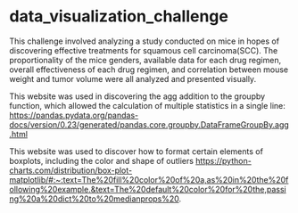 # data_visualization_challenge

This challenge involved analyzing a study conducted on mice in hopes of discovering effective treatments for squamous cell carcinoma(SCC). The proportionality of the mice genders, available data for each drug regimen, overall effectiveness of each drug regimen, and correlation between mouse weight and tumor volume were all analyzed and presented visually.

This website was used in discovering the agg addition to the groupby function, which allowed the calculation of multiple statistics in a single line:
https://pandas.pydata.org/pandas-docs/version/0.23/generated/pandas.core.groupby.DataFrameGroupBy.agg.html

This website was used to discover how to format certain elements of boxplots, including the color and shape of outliers
https://python-charts.com/distribution/box-plot-matplotlib/#:~:text=The%20fill%20color%20of%20a,as%20in%20the%20following%20example.&text=The%20default%20color%20for%20the,passing%20a%20dict%20to%20medianprops%20.

